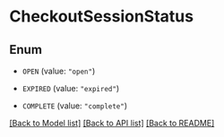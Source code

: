 # CheckoutSessionStatus

## Enum


* `OPEN` (value: `"open"`)

* `EXPIRED` (value: `"expired"`)

* `COMPLETE` (value: `"complete"`)


[[Back to Model list]](../README.md#documentation-for-models) [[Back to API list]](../README.md#documentation-for-api-endpoints) [[Back to README]](../README.md)


